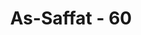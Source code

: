---
title: "As-Saffat - 60"
no: 60
arabic_no: ٦٠
ayah: اِنَّ هٰذَا لَهُوَ الْفَوْزُ الْعَظِيْمُ
translation: "Sungguh, ini benar-benar kemenangan yang agung."
tafsir: "Pada ayat ini Allah menjelaskan pernyataan penghuni surga itu bahwa mereka sangat puas terhadap nikmat dan kebahagiaan di surga. Mereka merasakan keadaan hidup dalam surga, tidak akan mengalami kematian lagi dan tidak pula akan menderita azab. Satu-satunya kematian yang mereka alami ialah kematian yang meninggalkan kehidupan dunia. Berbeda halnya dengan orang-orang kafir di dalam neraka. Meskipun mereka sudah mengalami kematian di dunia, namun mereka masih menginginkan kematian kedua kalinya untuk mengakhiri penderitaan yang bersangkutan di neraka Jahanam.\n\nAdapun penghuni surga tidak pernah meragukan keabadian hidup di surga, karena keraguan itu menimbulkan kegelisahan dan kegelisahan adalah penderitaan. Penghuni surga menyatakan lagi dengan penuh kesungguhan bahwa segala kenikmatan yang mereka peroleh, kelezatan makanan dan minuman dan segala kepuasan rohaniah di surga itu adalah kemenangan yang besar. Untuk mencapai kemenangan yang besar menurut mereka, diperlukan usaha yang sungguh-sungguh penuh keikhlasan dan pengabdian kepada Allah di dunia."
---